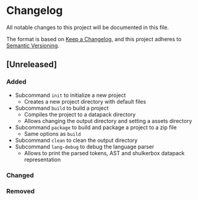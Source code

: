 # Changelog

All notable changes to this project will be documented in this file.

The format is based on [Keep a Changelog](https://keepachangelog.com/en/1.1.0/),
and this project adheres to [Semantic Versioning](https://semver.org/spec/v2.0.0.html).

## [Unreleased]

### Added

- Subcommand `init` to initialize a new project
    - Creates a new project directory with default files
- Subcommand `build` to build a project
    - Compiles the project to a datapack directory
    - Allows changing the output directory and setting a assets directory
- Subcommand `package` to build and package a project to a zip file
    - Same options as `build`
- Subcommand `clean` to clean the output directory
- Subcommand `lang-debug` to debug the language parser
    - Allows to print the parsed tokens, AST and shulkerbox datapack representation

### Changed

### Removed
